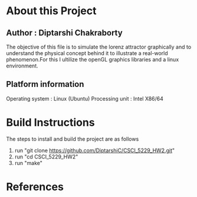 # About this Project

## Author : Diptarshi Chakraborty

The objective of this file is to simulate the lorenz attractor graphically and to understand the
physical concept behind it to illustrate a real-world phenomenon.For this I ultilize the openGL
graphics libraries and a linux environment.

## Platform information

Operating system : Linux (Ubuntu)
Processing unit  : Intel X86/64

# Build Instructions

The steps to install and build the project are as follows

1. run "git clone https://github.com/DiptarshiC/CSCI_5229_HW2.git"
2. run "cd CSCI_5229_HW2"
3. run "make"

# References
